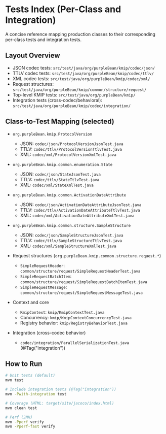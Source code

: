 # Tests Index (Per-Class and Integration)

A concise reference mapping production classes to their corresponding per-class tests and integration tests.

## Layout Overview

- JSON codec tests: `src/test/java/org/purpleBean/kmip/codec/json/`
- TTLV codec tests: `src/test/java/org/purpleBean/kmip/codec/ttlv/`
- XML codec tests: `src/test/java/org/purpleBean/kmip/codec/xml/`
- Request structures: `src/test/java/org/purpleBean/kmip/common/structure/request/`
- Top-level KMIP tests: `src/test/java/org/purpleBean/kmip/`
- Integration tests (cross-codec/behavioral): `src/test/java/org/purpleBean/kmip/codec/integration/`

## Class-to-Test Mapping (selected)

- `org.purpleBean.kmip.ProtocolVersion`
  - JSON: `codec/json/ProtocolVersionJsonTest.java`
  - TTLV: `codec/ttlv/ProtocolVersionTtlvTest.java`
  - XML: `codec/xml/ProtocolVersionXmlTest.java`

- `org.purpleBean.kmip.common.enumeration.State`
  - JSON: `codec/json/StateJsonTest.java`
  - TTLV: `codec/ttlv/StateTtlvTest.java`
  - XML: `codec/xml/StateXmlTest.java`

- `org.purpleBean.kmip.common.ActivationDateAttribute`
  - JSON: `codec/json/ActivationDateAttributeJsonTest.java`
  - TTLV: `codec/ttlv/ActivationDateAttributeTtlvTest.java`
  - XML: `codec/xml/ActivationDateAttributeXmlTest.java`

- `org.purpleBean.kmip.common.structure.SampleStructure`
  - JSON: `codec/json/SampleStructureJsonTest.java`
  - TTLV: `codec/ttlv/SampleStructureTtlvTest.java`
  - XML: `codec/xml/SampleStructureXmlTest.java`

- Request structures (`org.purpleBean.kmip.common.structure.request.*`)
  - `SimpleRequestHeader`: `common/structure/request/SimpleRequestHeaderTest.java`
  - `SimpleRequestBatchItem`: `common/structure/request/SimpleRequestBatchItemTest.java`
  - `SimpleRequestMessage`: `common/structure/request/SimpleRequestMessageTest.java`

- Context and core
  - `KmipContext`: `kmip/KmipContextTest.java`
  - Concurrency: `kmip/KmipContextConcurrencyTest.java`
  - Registry behavior: `kmip/RegistryBehaviorTest.java`

- Integration (cross-codec behavior)
  - `codec/integration/ParallelSerializationTest.java` (@Tag("integration"))

## How to Run

```bash
# Unit tests (default)
mvn test

# Include integration tests (@Tag("integration"))
mvn -Pwith-integration test

# Coverage (HTML: target/site/jacoco/index.html)
mvn clean test

# Perf (JMH)
mvn -Pperf verify
mvn -Pperf-fast verify
```
